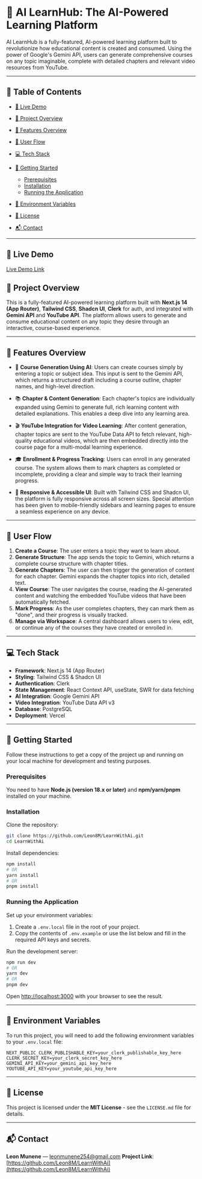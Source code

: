 # 🤖 AI LearnHub: The AI-Powered Learning Platform

AI LearnHub is a fully-featured, AI-powered learning platform built to revolutionize how educational content is created and consumed. Using the power of Google's Gemini API, users can generate comprehensive courses on any topic imaginable, complete with detailed chapters and relevant video resources from YouTube.

---

## 📜 Table of Contents

* [🚀 Live Demo](#-live-demo)
* [📝 Project Overview](#-project-overview)
* [🔧 Features Overview](#-features-overview)
* [🧠 User Flow](#-user-flow)
* [💻 Tech Stack](#-tech-stack)
* [🚀 Getting Started](#-getting-started)

  * [Prerequisites](#prerequisites)
  * [Installation](#installation)
  * [Running the Application](#running-the-application)
* [🔑 Environment Variables](#-environment-variables)
* [📄 License](#-license)
* [📬 Contact](#-contact)

---

## 🚀 Live Demo

[Live Demo Link](https://learn-with-ai-lilac.vercel.app/)


## 📝 Project Overview

This is a fully-featured AI-powered learning platform built with **Next.js 14 (App Router)**, **Tailwind CSS**, **Shadcn UI**, **Clerk** for auth, and integrated with **Gemini API** and **YouTube API**. The platform allows users to generate and consume educational content on any topic they desire through an interactive, course-based experience.

---

## 🔧 Features Overview

* 🤖 **Course Generation Using AI**: Users can create courses simply by entering a topic or subject idea. This input is sent to the Gemini API, which returns a structured draft including a course outline, chapter names, and high-level direction.

* 📚 **Chapter & Content Generation**: Each chapter's topics are individually expanded using Gemini to generate full, rich learning content with detailed explanations. This enables a deep dive into any learning area.

* 🎬 **YouTube Integration for Video Learning**: After content generation, chapter topics are sent to the YouTube Data API to fetch relevant, high-quality educational videos, which are then embedded directly into the course page for a multi-modal learning experience.

* 🎓 **Enrollment & Progress Tracking**: Users can enroll in any generated course. The system allows them to mark chapters as completed or incomplete, providing a clear and simple way to track their learning progress.

* 📱 **Responsive & Accessible UI**: Built with Tailwind CSS and Shadcn UI, the platform is fully responsive across all screen sizes. Special attention has been given to mobile-friendly sidebars and learning pages to ensure a seamless experience on any device.

---

## 🧠 User Flow

1. **Create a Course**: The user enters a topic they want to learn about.
2. **Generate Structure**: The app sends the topic to Gemini, which returns a complete course structure with chapter titles.
3. **Generate Chapters**: The user can then trigger the generation of content for each chapter. Gemini expands the chapter topics into rich, detailed text.
4. **View Course**: The user navigates the course, reading the AI-generated content and watching the embedded YouTube videos that have been automatically fetched.
5. **Mark Progress**: As the user completes chapters, they can mark them as "done", and their progress is visually tracked.
6. **Manage via Workspace**: A central dashboard allows users to view, edit, or continue any of the courses they have created or enrolled in.

---

## 💻 Tech Stack

* **Framework**: Next.js 14 (App Router)
* **Styling**: Tailwind CSS & Shadcn UI
* **Authentication**: Clerk
* **State Management**: React Context API, useState, SWR for data fetching
* **AI Integration**: Google Gemini API
* **Video Integration**: YouTube Data API v3
* **Database**: PostgreSQL
* **Deployment**: Vercel

---

## 🚀 Getting Started

Follow these instructions to get a copy of the project up and running on your local machine for development and testing purposes.

### Prerequisites

You need to have **Node.js (version 18.x or later)** and **npm/yarn/pnpm** installed on your machine.

### Installation

Clone the repository:

```bash
git clone https://github.com/Leon8M/LearnWithAi.git
cd LearnWithAi
```

Install dependencies:

```bash
npm install
# OR
yarn install
# OR
pnpm install
```

### Running the Application

Set up your environment variables:

1. Create a `.env.local` file in the root of your project.
2. Copy the contents of `.env.example` or use the list below and fill in the required API keys and secrets.

Run the development server:

```bash
npm run dev
# OR
yarn dev
# OR
pnpm dev
```

Open [http://localhost:3000](http://localhost:3000) with your browser to see the result.

---

## 🔑 Environment Variables

To run this project, you will need to add the following environment variables to your `.env.local` file:

```env
NEXT_PUBLIC_CLERK_PUBLISHABLE_KEY=your_clerk_publishable_key_here
CLERK_SECRET_KEY=your_clerk_secret_key_here
GEMINI_API_KEY=your_gemini_api_key_here
YOUTUBE_API_KEY=your_youtube_api_key_here
```

---

## 📄 License

This project is licensed under the **MIT License** - see the `LICENSE.md` file for details.

---

## 📬 Contact

**Leon Munene** — [leonmunene254@gmail.com](mailto:leonmunene254@gmail.com)
**Project Link**: [https://github.com/Leon8M/LearnWithAi](https://github.com/Leon8M/LearnWithAi)
